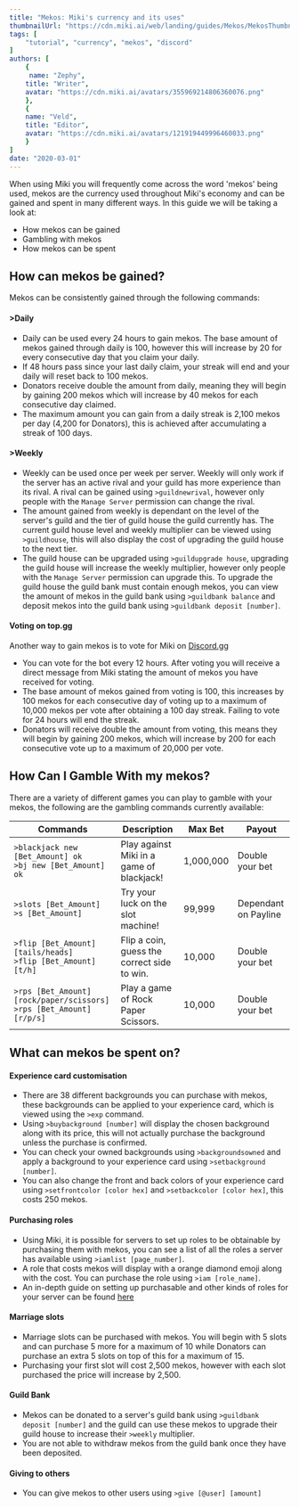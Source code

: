 ```yaml
---
title: "Mekos: Miki's currency and its uses"
thumbnailUrl: "https://cdn.miki.ai/web/landing/guides/Mekos/MekosThumbnail.png"
tags: [
    "tutorial", "currency", "mekos", "discord"
]
authors: [
    {
     name: "Zephy",
    title: "Writer",
    avatar: "https://cdn.miki.ai/avatars/355969214806360076.png"
    },
    {
    name: "Veld",
    title: "Editor",
    avatar: "https://cdn.miki.ai/avatars/121919449996460033.png"
    }
]
date: "2020-03-01"
---
```

When using Miki you will frequently come across the word 'mekos' being used, mekos are the currency used throughout Miki's economy and can be gained and spent in many different ways. In this guide we will be taking a look at:

- How mekos can be gained
- Gambling with mekos
- How mekos can be spent

## **How can mekos be gained?**
Mekos can be consistently gained through the following commands:

 #### >Daily
 - Daily can be used every 24 hours to gain mekos. The base amount of mekos gained through daily is 100, however this will increase by 20 for every consecutive day that you claim your daily.
 - If 48 hours pass since your last daily claim, your streak will end and your daily will reset back to 100 mekos.
 - Donators receive double the amount from daily, meaning they will begin by gaining 200 mekos which will increase by 40 mekos for each consecutive day claimed.
 - The maximum amount you can gain from a daily streak is 2,100 mekos per day (4,200 for Donators), this is achieved after accumulating a streak of 100 days.
 #### >Weekly 
- Weekly can be used once per week per server. Weekly will only work if the server has an active rival and your guild has more experience than its rival. A rival can be gained using `>guildnewrival`, however only people with the `Manage Server` permission can change the rival.
- The amount gained from weekly is dependant on the level of the server's guild and the tier of guild house the guild currently has. The current guild house level and weekly multiplier can be viewed using `>guildhouse`, this will also display the cost of upgrading the guild house to the next tier.
- The guild house can be upgraded using `>guildupgrade house`, upgrading the guild house will increase the weekly multiplier, however only people with the `Manage Server` permission can upgrade this. To upgrade the guild house the guild bank must contain enough mekos, you can view the amount of mekos in the guild bank using `>guildbank balance` and deposit mekos into the guild bank using `>guildbank deposit [number]`.

#### Voting on top.gg
Another way to gain mekos is to vote for Miki on [Discord.gg](https://top.gg/bot/miki)
- You can vote for the bot every 12 hours. After voting you will receive a direct message from Miki stating the amount of mekos you have received for voting.
- The base amount of mekos gained from voting is 100, this increases by 100 mekos for each consecutive day of voting up to a maximum of 10,000 mekos per vote after obtaining a 100 day streak. Failing to vote for 24 hours will end the streak.
- Donators will receive double the amount from voting, this means they will begin by gaining 200 mekos, which will increase by 200 for each consecutive vote up to a maximum of 20,000 per vote.

## **How Can I Gamble With my mekos?**
There are a variety of different games you can play to gamble with your mekos, the following are the gambling commands currently available:

| Commands | Description | Max Bet | Payout |
|---|---|---|---|
| `>blackjack new [Bet_Amount] ok` <br> `>bj new [Bet_Amount] ok` | Play against Miki in a game of blackjack! | 1,000,000 | Double your bet |
| `>slots [Bet_Amount]` <br> `>s [Bet_Amount]` | Try your luck on the slot machine! | 99,999 | Dependant on Payline |
| `>flip [Bet_Amount] [tails/heads]` <br> `>flip [Bet_Amount] [t/h]` | Flip a coin, guess the correct side to win. | 10,000 | Double your bet |
| `>rps [Bet_Amount] [rock/paper/scissors]` <br> `>rps [Bet_Amount] [r/p/s]` | Play a game of Rock Paper Scissors. | 10,000 | Double your bet |

## What can mekos be spent on?

#### Experience card customisation
- There are 38 different backgrounds you can purchase with mekos, these backgrounds can be applied to your experience card, which is viewed using the `>exp` command.
- Using `>buybackground [number]` will display the chosen background along with its price, this will not actually purchase the background unless the purchase is confirmed.
- You can check your owned backgrounds using `>backgroundsowned` and apply a background to your experience card using `>setbackground [number]`.
- You can also change the front and back colors of your experience card using `>setfrontcolor [color hex]` and `>setbackcolor [color hex]`, this costs 250 mekos.

#### Purchasing roles
- Using Miki, it is possible for servers to set up roles to be obtainable by purchasing them with mekos, you can see a list of all the roles a server has available using `>iamlist [page_number]`.
- A role that costs mekos will display with a orange diamond emoji along with the cost. You can purchase the role using `>iam [role_name]`.
- An in-depth guide on setting up purchasable and other kinds of roles for your server can be found [here](https://miki.ai/guides/using-miki-role-configuration)

#### Marriage slots
- Marriage slots can be purchased with mekos. You will begin with 5 slots and can purchase 5 more for a maximum of 10 while Donators can purchase an extra 5 slots on top of this for a maximum of 15.
- Purchasing your first slot will cost 2,500 mekos, however with each slot purchased the price will increase by 2,500.

#### Guild Bank
- Mekos can be donated to a server's guild bank using `>guildbank deposit [number]` and the guild can use these mekos to upgrade their guild house to increase their `>weekly` multiplier.
- You are not able to withdraw mekos from the guild bank once they have been deposited.

#### Giving to others
- You can give mekos to other users using `>give [@user] [amount]`
